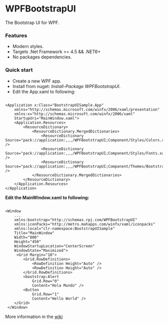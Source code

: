 # WPFBootstrapUI

The Bootstrap UI for WPF.

### **Features**

* Modern styles.
* Targets .Net Framework >= 4.5 && .NET6+
* No packages dependencies.

### **Quick start**

* Create a new WPF app.
* Install from nuget: _Install-Package WPFBootstrapUI_.
* Edit the App.xaml to following:

```xaml

<Application x:Class="BootstrapUISample.App"
    xmlns="http://schemas.microsoft.com/winfx/2006/xaml/presentation"
    xmlns:x="http://schemas.microsoft.com/winfx/2006/xaml"
    StartupUri="MainWindow.xaml">
    <Application.Resources>
        <ResourceDictionary>
            <ResourceDictionary.MergedDictionaries>
                <ResourceDictionary Source="pack://application:,,,/WPFBootstrapUI;Component/Styles/Colors.xaml" />
                <ResourceDictionary Source="pack://application:,,,/WPFBootstrapUI;Component/Styles/Fonts.xaml" />
                <ResourceDictionary Source="pack://application:,,,/WPFBootstrapUI;Component/Themes/BootstrapUI.xaml" />
            </ResourceDictionary.MergedDictionaries>
        </ResourceDictionary>
    </Application.Resources>
</Application>
```

**Edit the MainWindow.xaml to following:**

```xaml

<Window
    ...
    xmlns:bootstrap="http://schemas.rpj.com/WPFBootstrapUI"
    xmlns:iconPacks="http://metro.mahapps.com/winfx/xaml/iconpacks"
    xmlns:local="clr-namespace:BootstrapUISample"
    Title="MainWindow"
    Width="800"
    Height="450"
    WindowStartupLocation="CenterScreen"
    WindowState="Maximized">
     <Grid Margin="10">
        <Grid.RowDefinitions>
            <RowDefinition Height="Auto" />
            <RowDefinition Height="Auto" />
        </Grid.RowDefinitions>
        <bootstrap:Alert
            Grid.Row="0"
            Content="Hola Mundo" />
        <Button
            Grid.Row="1"
            Content="Hello World" />
    </Grid>
 </Window>
```

More information in the [wiki](https://github.com/RandyPJ/WPFBootstrapUI/wiki/Inicio)


